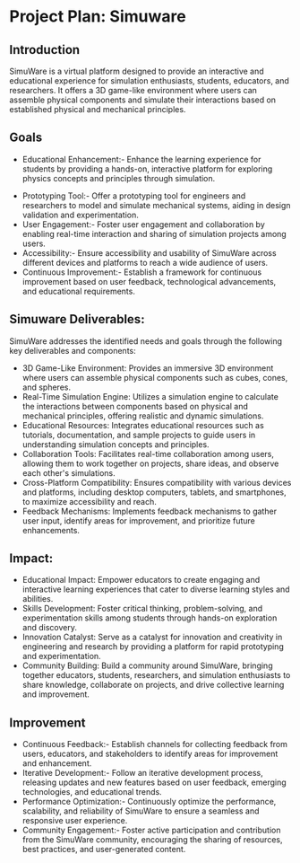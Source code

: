 # Project Plan: Simuware

## Introduction
SimuWare is a virtual platform designed to provide an interactive and educational experience for simulation enthusiasts, students, educators, and researchers. It offers a 3D game-like environment where users can assemble physical components and simulate their interactions based on established physical and mechanical principles.

## Goals
* Educational Enhancement:- Enhance the learning experience for students by providing a hands-on, interactive platform for exploring physics concepts and principles through simulation.
- Prototyping Tool:- Offer a prototyping tool for engineers and researchers to model and simulate mechanical systems, aiding in design validation and experimentation.
- User Engagement:- Foster user engagement and collaboration by enabling real-time interaction and sharing of simulation projects among users.
- Accessibility:- Ensure accessibility and usability of SimuWare across different devices and platforms to reach a wide audience of users.
- Continuous Improvement:- Establish a framework for continuous improvement based on user feedback, technological advancements, and educational requirements.

## Simuware Deliverables:
SimuWare addresses the identified needs and goals through the following key deliverables and components:

- 3D Game-Like Environment: Provides an immersive 3D environment where users can assemble physical components such as cubes, cones, and spheres.
- Real-Time Simulation Engine: Utilizes a simulation engine to calculate the interactions between components based on physical and mechanical principles, offering realistic and dynamic simulations.
- Educational Resources: Integrates educational resources such as tutorials, documentation, and sample projects to guide users in understanding simulation concepts and principles.
- Collaboration Tools: Facilitates real-time collaboration among users, allowing them to work together on projects, share ideas, and observe each other's simulations.
- Cross-Platform Compatibility: Ensures compatibility with various devices and platforms, including desktop computers, tablets, and smartphones, to maximize accessibility and reach.
- Feedback Mechanisms: Implements feedback mechanisms to gather user input, identify areas for improvement, and prioritize future enhancements.

## Impact:

- Educational Impact: Empower educators to create engaging and interactive learning experiences that cater to diverse learning styles and abilities.
- Skills Development: Foster critical thinking, problem-solving, and experimentation skills among students through hands-on exploration and discovery.
- Innovation Catalyst: Serve as a catalyst for innovation and creativity in engineering and research by providing a platform for rapid prototyping and experimentation.
- Community Building: Build a community around SimuWare, bringing together educators, students, researchers, and simulation enthusiasts to share knowledge, collaborate on projects, and drive collective learning and improvement.

## Improvement 

- Continuous Feedback:- Establish channels for collecting feedback from users, educators, and stakeholders to identify areas for improvement and enhancement.
- Iterative Development:- Follow an iterative development process, releasing updates and new features based on user feedback, emerging technologies, and educational trends.
- Performance Optimization:- Continuously optimize the performance, scalability, and reliability of SimuWare to ensure a seamless and responsive user experience.
- Community Engagement:- Foster active participation and contribution from the SimuWare community, encouraging the sharing of resources, best practices, and user-generated content.